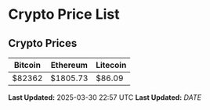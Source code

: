 # Crypto Price List

## Crypto Prices
| Bitcoin | Ethereum | Litecoin |
| ------- | -------- | -------- |
| $82362 | $1805.73 | $86.09 |
**Last Updated:** 2025-03-30 22:57 UTC
**Last Updated:** $DATE$
